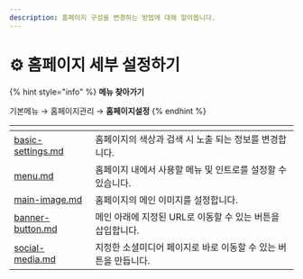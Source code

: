 ```yaml
---
description: 홈페이지 구성을 변경하는 방법에 대해 알아봅니다.
---
```


# ⚙ 홈페이지 세부 설정하기

{% hint style="info" %}
**메뉴 찾아가기**

기본메뉴 → 홈페이지관리 → **홈페이지설정**
{% endhint %}

<table data-view="cards"><thead><tr><th data-type="content-ref"></th><th></th></tr></thead><tbody><tr><td><a href="basic-settings.md">basic-settings.md</a></td><td>홈페이지의 색상과 검색 시 노출 되는 정보를 변경합니다.</td></tr><tr><td><a href="menu.md">menu.md</a></td><td>홈페이지 내에서 사용할 메뉴 및 인트로를 설정할 수 있습니다.</td></tr><tr><td><a href="main-image.md">main-image.md</a></td><td>홈페이지의 메인 이미지를 설정합니다.</td></tr><tr><td><a href="banner-button.md">banner-button.md</a></td><td>메인 아래에 지정된 URL로 이동할 수 있는 버튼을 삽입합니다.</td></tr><tr><td><a href="social-media.md">social-media.md</a></td><td>지정한 소셜미디어 페이지로 바로 이동할 수 있는 버튼을 만듭니다.</td></tr></tbody></table>
